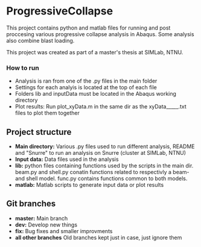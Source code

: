 # ProgressiveCollapse

This project contains python and matlab files for running and post proccesing various progressive collapse analysis in Abaqus.
Some analysis also combine blast loading.

This project was created as part of a master's thesis at SIMLab, NTNU.


### How to run
* Analysis is ran from one of the .py files in the main folder
* Settings for each analyis is located at the top of each file
* Folders lib and inputData must be located in the Abaqus working directory
* Plot results: Run plot_xyData.m in the same dir as the xyData_____.txt files to plot them together

## Project structure
* **Main directory:** Various .py files used to run different analysis, README and "Snurre" to run an analysis on Snurre (cluster at SIMLab, NTNU)
* **Input data:** Data files used in the analysis
* **lib:** python files containing functions used by the scripts in the main dir. beam.py and shell.py conatin functions related to respectivly a beam- and shell model. func.py contains functions common to both models.
* **matlab:** Matlab scripts to generate input data or plot results

## Git branches
* **master:** Main branch
* **dev:** Develop new things
* **fix:** Bug fixes and smaller improvments
* **all other branches** Old branches kept just in case, just ignore them


<!--
## Beam model

#### Static Analysis

#### Alternate Path Analyses

#### Blast Analyses

#### Simple model



## Shell model

#### Static Analysis

#### Alternate Path Analyses

#### Blast Analysis
-->